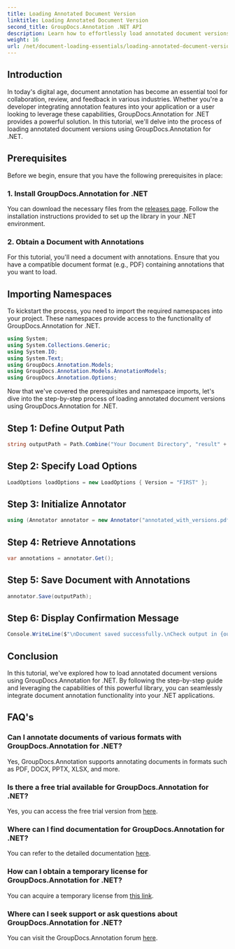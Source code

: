 ```yaml
---
title: Loading Annotated Document Version
linktitle: Loading Annotated Document Version
second_title: GroupDocs.Annotation .NET API
description: Learn how to effortlessly load annotated document versions using GroupDocs.Annotation for .NET. Simplify collaboration and review processes.
weight: 16
url: /net/document-loading-essentials/loading-annotated-document-version/
---
```

## Introduction
In today's digital age, document annotation has become an essential tool for collaboration, review, and feedback in various industries. Whether you're a developer integrating annotation features into your application or a user looking to leverage these capabilities, GroupDocs.Annotation for .NET provides a powerful solution. In this tutorial, we'll delve into the process of loading annotated document versions using GroupDocs.Annotation for .NET.
## Prerequisites
Before we begin, ensure that you have the following prerequisites in place:
### 1. Install GroupDocs.Annotation for .NET
You can download the necessary files from the [releases page](https://releases.groupdocs.com/annotation/net/). Follow the installation instructions provided to set up the library in your .NET environment.
### 2. Obtain a Document with Annotations
For this tutorial, you'll need a document with annotations. Ensure that you have a compatible document format (e.g., PDF) containing annotations that you want to load.

## Importing Namespaces
To kickstart the process, you need to import the required namespaces into your project. These namespaces provide access to the functionality of GroupDocs.Annotation for .NET.

```csharp
using System;
using System.Collections.Generic;
using System.IO;
using System.Text;
using GroupDocs.Annotation.Models;
using GroupDocs.Annotation.Models.AnnotationModels;
using GroupDocs.Annotation.Options;
```


Now that we've covered the prerequisites and namespace imports, let's dive into the step-by-step process of loading annotated document versions using GroupDocs.Annotation for .NET.
## Step 1: Define Output Path
```csharp
string outputPath = Path.Combine("Your Document Directory", "result" + Path.GetExtension("input.pdf"));
```
## Step 2: Specify Load Options
```csharp
LoadOptions loadOptions = new LoadOptions { Version = "FIRST" };
```
## Step 3: Initialize Annotator
```csharp
using (Annotator annotator = new Annotator("annotated_with_versions.pdf", loadOptions))
```
## Step 4: Retrieve Annotations
```csharp
var annotations = annotator.Get();
```
## Step 5: Save Document with Annotations
```csharp
annotator.Save(outputPath);
```
## Step 6: Display Confirmation Message
```csharp
Console.WriteLine($"\nDocument saved successfully.\nCheck output in {outputPath}.");
```

## Conclusion
In this tutorial, we've explored how to load annotated document versions using GroupDocs.Annotation for .NET. By following the step-by-step guide and leveraging the capabilities of this powerful library, you can seamlessly integrate document annotation functionality into your .NET applications.
## FAQ's
### Can I annotate documents of various formats with GroupDocs.Annotation for .NET?
Yes, GroupDocs.Annotation supports annotating documents in formats such as PDF, DOCX, PPTX, XLSX, and more.
### Is there a free trial available for GroupDocs.Annotation for .NET?
Yes, you can access the free trial version from [here](https://releases.groupdocs.com/).
### Where can I find documentation for GroupDocs.Annotation for .NET?
You can refer to the detailed documentation [here](https://tutorials.groupdocs.com/annotation/net/).
### How can I obtain a temporary license for GroupDocs.Annotation for .NET?
You can acquire a temporary license from [this link](https://purchase.groupdocs.com/temporary-license/).
### Where can I seek support or ask questions about GroupDocs.Annotation for .NET?
You can visit the GroupDocs.Annotation forum [here](https://forum.groupdocs.com/c/annotation/10).
